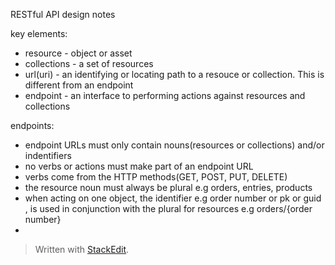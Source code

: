 RESTful API design notes 

key elements:
- resource - object or asset 
- collections - a set of resources 
- url(uri) - an identifying or locating path to a resouce or collection. This is different from an endpoint 
- endpoint - an interface to performing actions against resources and collections

endpoints:
 - endpoint URLs must only contain nouns(resources or collections) and/or indentifiers
 - no verbs or actions must make part of an endpoint URL
 - verbs come from the HTTP methods(GET, POST, PUT, DELETE)
 - the resource noun must always be plural e.g orders, entries, products
 - when acting on one object, the identifier e.g order number or pk or guid , is used in conjunction with the plural for resources e.g orders/{order number}
 - 




> Written with [StackEdit](https://stackedit.io/).
<!--stackedit_data:
eyJoaXN0b3J5IjpbNDQzMzA0NDcsLTYxOTM5NjIxLDIxNDE1Nj
EzNThdfQ==
-->
